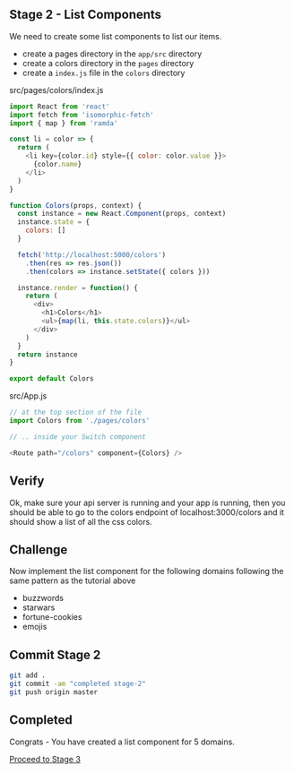 ## Stage 2 - List Components

We need to create some list components to list our
items.

* create a pages directory in the `app/src` directory
* create a colors directory in the `pages` directory
* create a `index.js` file in the `colors` directory

src/pages/colors/index.js

``` js
import React from 'react'
import fetch from 'isomorphic-fetch'
import { map } from 'ramda'

const li = color => {
  return (
    <li key={color.id} style={{ color: color.value }}>
      {color.name}
    </li>
  )
}

function Colors(props, context) {
  const instance = new React.Component(props, context)
  instance.state = {
    colors: []
  }

  fetch('http://localhost:5000/colors')
    .then(res => res.json())
    .then(colors => instance.setState({ colors }))

  instance.render = function() {
    return (
      <div>
        <h1>Colors</h1>
        <ul>{map(li, this.state.colors)}</ul>
      </div>
    )
  }
  return instance
}

export default Colors
```

src/App.js

``` js
// at the top section of the file
import Colors from './pages/colors'

// .. inside your Switch component

<Route path="/colors" component={Colors} />


```

## Verify

Ok, make sure your api server is running and your app is running, then you should be able to go to the colors endpoint of localhost:3000/colors and it should show a list of all the css colors.

## Challenge

Now implement the list component for the following domains following the same
pattern as the tutorial above

* buzzwords
* starwars
* fortune-cookies
* emojis

## Commit Stage 2

``` bash
git add .
git commit -am "completed stage-2"
git push origin master
```

## Completed

Congrats - You have created a list component for 5 domains.

[Proceed to Stage 3](stage-3.md)
